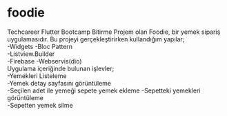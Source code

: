 # foodie

Techcareer Flutter Bootcamp Bitirme Projem olan Foodie, bir yemek sipariş uygulamasıdır. Bu projeyi gerçekleştirirken kullandığım yapılar;  
-Widgets
-Bloc Pattern   
-Listview.Builder  
-Firebase 
-Webservis(dio)    
Uygulama içeriğinde bulunan işlevler;   
-Yemekleri Listeleme   
-Yemek detay sayfasını görüntüleme  
-Seçilen adet ile yemeği sepete yemek ekleme 
-Sepetteki yemekleri görüntüleme  
-Sepetten yemek silme   



